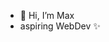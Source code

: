 - 👋 Hi, I’m Max
- aspiring WebDev ✨


<!---
MzMaXaM/MzMaXaM is a ✨ special ✨ repository because its `README.md` (this file) appears on your GitHub profile.
You can click the Preview link to take a look at your changes.
--->
